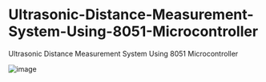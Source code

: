 # Ultrasonic-Distance-Measurement-System-Using-8051-Microcontroller
Ultrasonic Distance Measurement System Using 8051 Microcontroller

![image](https://github.com/user-attachments/assets/3dae75cc-ec3a-4c1e-b490-55eb36cab119)

